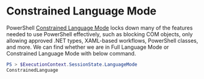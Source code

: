 # Constrained Language Mode
PowerShell [Constrained Language Mode](https://devblogs.microsoft.com/powershell/powershell-constrained-language-mode/) locks down many of the features needed to use PowerShell effectively, such as blocking COM objects, only allowing approved .NET types, XAML-based workflows, PowerShell classes, and more. We can find whether we are in Full Language Mode or Constrained Language Mode with below command.
```powershell
PS > $ExecutionContext.SessionState.LanguageMode
ConstrainedLanguage
```